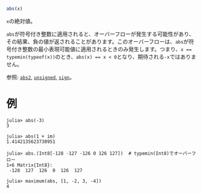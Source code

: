 ```julia
abs(x)
```

`x`の絶対値。

`abs`が符号付き整数に適用されると、オーバーフローが発生する可能性があり、その結果、負の値が返されることがあります。このオーバーフローは、`abs`が符号付き整数の最小表現可能値に適用されるときのみ発生します。つまり、`x == typemin(typeof(x))`のとき、`abs(x) == x < 0`となり、期待される`-x`ではありません。

参照: [`abs2`](@ref), [`unsigned`](@ref), [`sign`](@ref)。

# 例

```jldoctest
julia> abs(-3)
3

julia> abs(1 + im)
1.4142135623730951

julia> abs.(Int8[-128 -127 -126 0 126 127])  # typemin(Int8)でオーバーフロー
1×6 Matrix{Int8}:
 -128  127  126  0  126  127

julia> maximum(abs, [1, -2, 3, -4])
4
```
